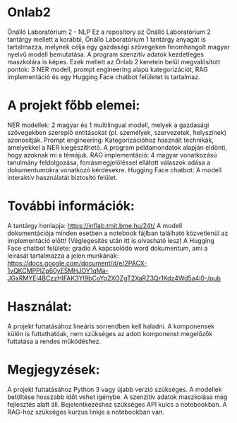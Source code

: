 # Onlab2
Önálló Laboratórium 2 - NLP
Ez a repository az Önálló Laboratórium 2 tantárgy mellett a korábbi, Önálló Laboratórium 1 tantárgy anyagát is tartalmazza, melynek célja egy gazdasági szövegeken finomhangolt magyar nyelvű modell bemutatása. A program szenzitív adatok kezdetleges maszkolára is képes.
Ezek mellett az Önlab 2 keretein belül megvalósított pontok: 
3 NER modell, prompt engineering alapú kategorizációt, RAG implementáció és egy Hugging Face chatbot felületet is tartalmaz.

# A projekt főbb elemei:

NER modellek: 2 magyar és 1 multilingual modell, melyek a gazdasági szövegekben szereplő entitásokat (pl. személyek, szervezetek, helyszínek) azonosítják.
Prompt engineering: Kategorizációhoz használt technikák, amelyekkel a NER kiegészíthető. A program példamondatok alapján eldönti, hogy azoknak mi a témájuk.
RAG implementáció: 4 magyar vonatkozású tanulmány feldolgozása, forrásmegjelöléssel ellátott válaszok adása a dokumentumokra vonatkozó kérdésekre.
Hugging Face chatbot: A modell interaktív használatát biztosító felület.

# További információk:

A tantárgy honlapja: https://inflab.tmit.bme.hu/24t/
A modell dokumentációja minden esetben a notebook fájlban található közvetlenül az implementáció előtt! (Véglegesítés után itt is olvasható lesz)
A Hugging Face chatbot felülete: gradio
A kapcsolódó word dokumentum, ami a leírását tartalmazza a jelen munkának: https://docs.google.com/document/d/e/2PACX-1vQKCMPPlZp60yE5MHJOY1qMa-JGxRMYEj4BCzzHIFAK3Yl9bCoYq2XOZgT2XaRZ3Qr1Kdz4Wd5a4i0-/pub 

# Használat:

A projekt futtatásához lineáris sorrendben kell haladni. A komponensek külön is futtathatóak, nem szükséges az adott komponenst megelőzők futtatása a rendes működéshez.


# Megjegyzések:

A projekt futtatásához Python 3 vagy újabb verzió szükséges.
A modellek betöltése hosszabb időt vehet igénybe.
A szenzitív adatok maszkolása még fejlesztés alatt áll.
Bejelentkezéshez szükséges API kulcs a notebookban.
A RAG-hoz szükséges kurzus linkje a notebookban van.
